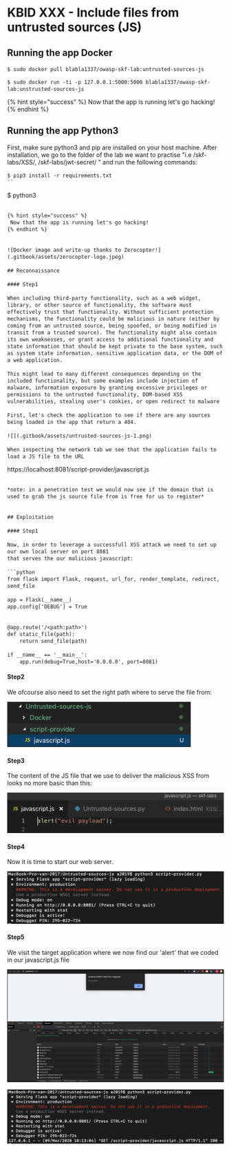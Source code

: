 # KBID XXX - Include files from untrusted sources (JS)

## Running the app Docker

```
$ sudo docker pull blabla1337/owasp-skf-lab:untrusted-sources-js
```

```text
$ sudo docker run -ti -p 127.0.0.1:5000:5000 blabla1337/owasp-skf-lab:unstrusted-sources-js
```

{% hint style="success" %}
 Now that the app is running let's go hacking!
{% endhint %}


## Running the app Python3

First, make sure python3 and pip are installed on your host machine.
After installation, we go to the folder of the lab we want to practise 
"i.e /skf-labs/XSS/, /skf-labs/jwt-secret/ " and run the following commands:

```
$ pip3 install -r requirements.txt
``

```
$ python3 <labname>
```

{% hint style="success" %}
 Now that the app is running let's go hacking!
{% endhint %}


![Docker image and write-up thanks to Zerocopter!](.gitbook/assets/zerocopter-logo.jpeg)

## Reconnaissance

#### Step1

When including third-party functionality, such as a web widget, library, or other source of functionality, the software must effectively trust that functionality. Without sufficient protection mechanisms, the functionality could be malicious in nature (either by coming from an untrusted source, being spoofed, or being modified in transit from a trusted source). The functionality might also contain its own weaknesses, or grant access to additional functionality and state information that should be kept private to the base system, such as system state information, sensitive application data, or the DOM of a web application.

This might lead to many different consequences depending on the included functionality, but some examples include injection of malware, information exposure by granting excessive privileges or permissions to the untrusted functionality, DOM-based XSS vulnerabilities, stealing user's cookies, or open redirect to malware

First, let's check the application to see if there are any sources being loaded in the app that return a 404.

![](.gitbook/assets/untrusted-sources-js-1.png)

When inspecting the network tab we see that the application fails to load a JS file to the URL 

```
https://localhost:8081/script-provider/javascript.js
```

*note: in a penetration test we would now see if the domain that is used to grab the js source file from is free for us to register*


## Exploitation

#### Step1

Now, in order to leverage a successfull XSS attack we need to set up our own local server on port 8081
that serves the our malicious javascript:

```python
from flask import Flask, request, url_for, render_template, redirect, send_file

app = Flask(__name__)
app.config['DEBUG'] = True


@app.route('/<path:path>')
def static_file(path):
    return send_file(path)

if __name__ == '__main__':
    app.run(debug=True,host='0.0.0.0', port=8081)
```

#### Step2

We ofcourse also need to set the right path where to serve the file from:

![](.gitbook/assets/untrusted-sources-js-2.png)


#### Step3

The content of the JS file that we use to deliver the malicious XSS from looks no more basic than
this:


![](.gitbook/assets/untrusted-sources-js-3.png)


#### Step4 

Now it is time to start our web server.

![](.gitbook/assets/untrusted-sources-js-4.png)


#### Step5 

We visit the target application where we now find our 'alert' that we coded in our javascript.js file


![](.gitbook/assets/untrusted-sources-js-5.png)

![](.gitbook/assets/untrusted-sources-js-6.png)

